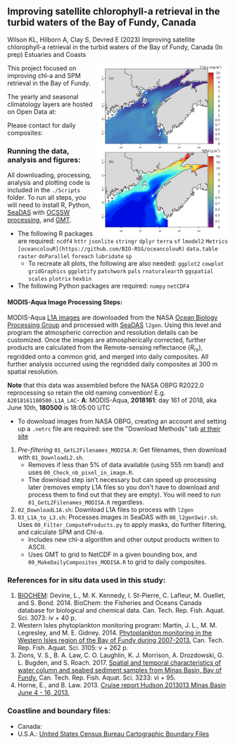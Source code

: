 ## Improving satellite chlorophyll-a retrieval in the turbid waters of the Bay of Fundy, Canada

Wilson KL, Hilborn A, Clay S, Devred E (2023) Improving satellite chlorophyll-a retrieval in the turbid waters of the Bay of Fundy, Canada (In prep) Estuaries and Coasts

<img align="right" src="./Figures/Figure9.png" width="300"/>

This project focused on improving chl-a and SPM retrieval in the Bay of Fundy.

The yearly and seasonal climatology layers are hosted on Open Data at:

Please contact for daily composites: 



### Running the data, analysis and figures:

All downloading, processing, analysis and plotting code is included in the `./Scripts` folder. To run all steps, you will need to install R, Python, [SeaDAS](https://seadas.gsfc.nasa.gov/) with [OCSSW processing](https://seadas.gsfc.nasa.gov/requirements/), and [GMT](https://www.generic-mapping-tools.org/).

* The following R packages are required: `ncdf4` `httr` `jsonlite` `stringr` `dplyr` `terra` `sf` `lmodel2` `Metrics` `[oceancolouR](https://github.com/BIO-RSG/oceancolouR)` `data.table` `raster` `doParallel` `foreach` `lubridate` `sp`
  * To recreate all plots, the following are also needed: `ggplot2` `cowplot` `gridGraphics` `ggplotify` `patchwork` `pals` `rnaturalearth` `ggspatial` `scales` `plotrix` `hexbin`
* The following Python packages are required: `numpy` `netCDF4`

#### MODIS-Aqua Image Processing Steps:

MODIS-Aqua [L1A images](https://oceancolor.gsfc.nasa.gov/resources/docs/product-levels/) are downloaded from the NASA [Ocean Biology Processing Group](https://oceancolor.gsfc.nasa.gov/) and processed with [SeaDAS](https://seadas.gsfc.nasa.gov/) `l2gen`. Using this level and program the atmospheric correction and resolution details can be customized. Once the images are atmospherically corrected, further products are calculated from the Remote-sensing reflectance (*R<sub>rs</sub>*), regridded onto a common grid, and merged into daily composites. All further analysis occurred using the regridded daily composites at 300 m spatial resolution.

**Note** that this data was assembled before the NASA OBPG R2022.0 reprocessing so retain the old naming convention! E.g. `A2018161180500.L1A_LAC`- **A**: MODIS-Aqua, **2018161**: day 161 of 2018, aka June 10th, **180500** is 18:05:00 UTC

* To download images from NASA OBPG, creating an account and setting up a `.netrc` file are required: see the "Download Methods" tab [at their site](https://oceancolor.gsfc.nasa.gov/data/download_methods/)

1. *Pre-filtering* `01_GetL2Filenames_MODISA.R`: Get filenames, then download with `01_DownloadL2.sh`.
   * Removes if less than 5% of data available (using 555 nm band) and uses `00_Check_nb_pixel_in_image.R`.
   * The download step isn't necessary but can speed up processing later (removes empty L1A files so you don't have to download and process them to find out that they are empty). You will need to run `01_GetL2Filenames_MODISA.R` regardless.
2. `02_DownloadL1A.sh`: Download L1A files to process with `l2gen`
3. `03_L1A_to_L3.sh`: Processes images in SeaDAS with `00_l2genSwir.sh`. Uses `00_Filter_ComputeProducts.py` to apply masks, do further filtering, and calculate SPM and Chl-a.
   * Includes new chl-a algorithm and other output products written to ASCII.
   * Uses GMT to grid to NetCDF in a given bounding box, and `00_MakeDailyComposites_MODISA.R` to grid to daily composites.


### References for in situ data used in this study:

1. [BIOCHEM](https://www.dfo-mpo.gc.ca/science/data-donnees/biochem/index-eng.html): Devine, L., M. K. Kennedy, I. St-Pierre, C. Lafleur, M. Ouellet, and S. Bond. 2014. BioChem: the Fisheries and Oceans Canada database for biological and chemical data. Can. Tech. Rep. Fish. Aquat. Sci. 3073: iv + 40 p.
2. Western Isles phytoplankton monitoring program: Martin, J. L., M. M. Legresley, and M. E. Gidney. 2014. [Phytoplankton monitoring in the Western Isles region of the Bay of Fundy during 2007-2013.](https://publications.gc.ca/collections/collection_2014/mpo-dfo/Fs97-6-3105-eng.pdf) Can. Tech. Rep. Fish. Aquat. Sci. 3105: v + 262 p.
3. Zions, V. S., B. A. Law, C. O. Laughlin, K. J. Morrison, A. Drozdowski, G. L. Bugden, and S. Roach. 2017. [Spatial and temporal characteristics of water column and seabed sediment samples from Minas Basin, Bay of Fundy.](https://publications.gc.ca/collections/collection_2018/mpo-dfo/Fs97-6-3233-eng.pdf) Can. Tech. Rep. Fish. Aquat. Sci. 3233: vi + 95.
4. Horne, E., and B. Law. 2013. [Cruise report Hudson 2013013 Minas Basin June 4 - 16, 2013.](https://fern.acadiau.ca/tl_files/sites/fern/Files%202013/Hudson%202013-013%20Crusie%20Report_BayofFundy_Final.pdf)

### Coastline and boundary files:

* Canada: 
* U.S.A.: [United States Census Bureau Cartographic Boundary Files](https://www.census.gov/geographies/mapping-files/time-series/geo/cartographic-boundary.html)
